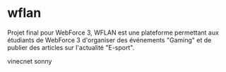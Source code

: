﻿# wflan
Projet final pour WebForce 3, WFLAN est une plateforme permettant aux étudiants de WebForce 3 d'organiser des événements "Gaming" et de publier des articles sur l'actualité "E-sport".

vinecnet
sonny